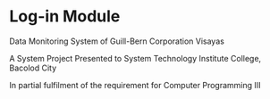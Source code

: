 Log-in Module
===
Data Monitoring System of Guill-Bern Corporation Visayas

A System Project Presented to System Technology Institute College, Bacolod City

In partial fulfilment of the requirement for Computer Programming III
